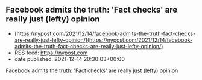 ## Facebook admits the truth: 'Fact checks' are really just (lefty) opinion
 - [https://nypost.com/2021/12/14/facebook-admits-the-truth-fact-checks-are-really-just-lefty-opinion/](https://nypost.com/2021/12/14/facebook-admits-the-truth-fact-checks-are-really-just-lefty-opinion/)
 - RSS feed: https://nypost.com
 - date published: 2021-12-14 20:30:03+00:00

Facebook admits the truth: 'Fact checks' are really just (lefty) opinion

